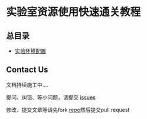 # 实验室资源使用快速通关教程

## 总目录

* [实验环境配置](doc/README.md)


## Contact Us

文档持续施工中....  

提问、纠错、等小问题，请提交 [issues](https://github.com/mingxiansen/gitbook/issues)

修改、提交文章等请先fork [repo](https://github.com/mingxiansen/gitbook)然后提交pull request
